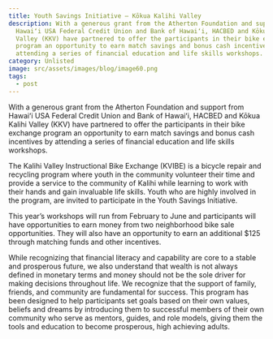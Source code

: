 ```yaml
---
title: Youth Savings Initiative – Kōkua Kalihi Valley
description: With a generous grant from the Atherton Foundation and support from
  Hawaiʻi USA Federal Credit Union and Bank of Hawaiʻi, HACBED and Kōkua Kalihi
  Valley (KKV) have partnered to offer the participants in their bike exchange
  program an opportunity to earn match savings and bonus cash incentives by
  attending a series of financial education and life skills workshops.
category: Unlisted
image: src/assets/images/blog/image60.png
tags:
  - post
---
```

With a generous grant from the Atherton Foundation and support from Hawaiʻi USA Federal Credit Union and Bank of Hawaiʻi, HACBED and Kōkua Kalihi Valley (KKV) have partnered to offer the participants in their bike exchange program an opportunity to earn match savings and bonus cash incentives by attending a series of financial education and life skills workshops.

The Kalihi Valley Instructional Bike Exchange (KVIBE) is a bicycle repair and recycling program where youth in the community volunteer their time and provide a service to the community of Kalihi while learning to work with their hands and gain invaluable life skills. Youth who are highly involved in the program, are invited to participate in the Youth Savings Initiative.

This year’s workshops will run from February to June and participants will have opportunities to earn money from two neighborhood bike sale opportunities. They will also have an opportunity to earn an additional $125 through matching funds and other incentives.

While recognizing that financial literacy and capability are core to a stable and prosperous future, we also understand that wealth is not always defined in monetary terms and money should not be the sole driver for making decisions throughout life. We recognize that the support of family, friends, and community are fundamental for success. This program has been designed to help participants set goals based on their own values, beliefs and dreams by introducing them to successful members of their own community who serve as mentors, guides, and role models, giving them the tools and education to become prosperous, high achieving adults.
